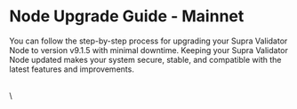 # Node Upgrade Guide - Mainnet

You can follow the step-by-step process for upgrading your Supra Validator Node to version v9.1.5 with minimal downtime. Keeping your Supra Validator Node updated makes your system secure, stable, and compatible with the latest features and improvements.&#x20;

\
\
